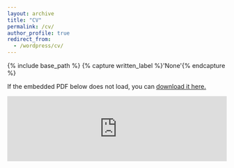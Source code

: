 ```yaml
---
layout: archive
title: "CV"
permalink: /cv/
author_profile: true
redirect_from:
  - /wordpress/cv/
---
```



{% include base_path %}
{% capture written_label %}'None'{% endcapture %}

If the embedded PDF below does not load, you can <u><a href="https://gianpe.github.io/Resume.pdf">download it here.</a></u>
<br/>

<embed src="https://gianpe.github.io/CV.pdf" type="application/pdf" width="100%" />
